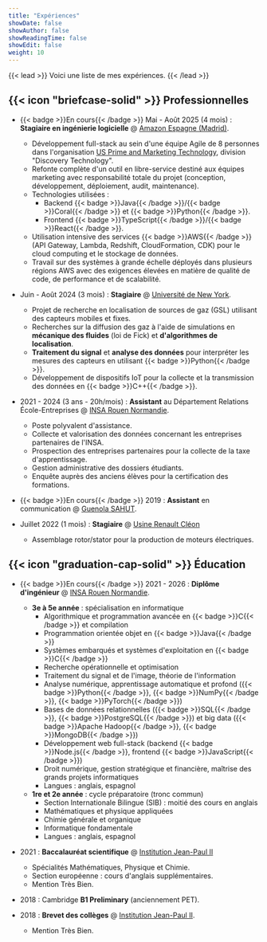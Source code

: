 ```yaml
---
title: "Expériences"
showDate: false
showAuthor: false
showReadingTime: false
showEdit: false
weight: 10
---
```


{{< lead >}}
Voici une liste de mes expériences.
{{< /lead >}}

## {{< icon "briefcase-solid" >}} Professionnelles

- {{< badge >}}En cours{{< /badge >}} Mai - Août 2025 (4 mois) : **Stagiaire en ingénierie logicielle** @ [Amazon Espagne (Madrid)](https://www.amazon.es/).

  - Développement full-stack au sein d'une équipe Agile de 8 personnes dans l'organisation [US Prime and Marketing Technology](https://amazon.jobs/content/en/teams/north-america-stores/upmt), division "Discovery Technology".
  - Refonte complète d'un outil en libre-service destiné aux équipes marketing avec responsabilité totale du projet (conception, développement, déploiement, audit, maintenance).
  - Technologies utilisées :
    - Backend {{< badge >}}Java{{< /badge >}}/{{< badge >}}Coral{{< /badge >}} et {{< badge >}}Python{{< /badge >}}.
    - Frontend {{< badge >}}TypeScript{{< /badge >}}/{{< badge >}}React{{< /badge >}}.
  - Utilisation intensive des services {{< badge >}}AWS{{< /badge >}} (API Gateway, Lambda, Redshift, CloudFormation, CDK) pour le cloud computing et le stockage de données.
  - Travail sur des systèmes à grande échelle déployés dans plusieurs régions AWS avec des exigences élevées en matière de qualité de code, de performance et de scalabilité.

- Juin - Août 2024 (3 mois) : **Stagiaire** @ [Université de New York](https://www.nyu.edu/).

  - Projet de recherche en localisation de sources de gaz (GSL) utilisant des capteurs mobiles et fixes.
  - Recherches sur la diffusion des gaz à l'aide de simulations en **mécanique des fluides** (loi de Fick) et **d'algorithmes de localisation**.
  - **Traitement du signal** et **analyse des données** pour interpréter les mesures des capteurs en utilisant {{< badge >}}Python{{< /badge >}}.
  - Développement de dispositifs IoT pour la collecte et la transmission des données en {{< badge >}}C++{{< /badge >}}.

- 2021 - 2024 (3 ans - 20h/mois) : **Assistant** au Département Relations École-Entreprises @ [INSA Rouen Normandie](https://www.insa-rouen.fr).

  - Poste polyvalent d'assistance.
  - Collecte et valorisation des données concernant les entreprises partenaires de l'INSA.
  - Prospection des entreprises partenaires pour la collecte de la taxe d'apprentissage.
  - Gestion administrative des dossiers étudiants.
  - Enquête auprès des anciens élèves pour la certification des formations.

- {{< badge >}}En cours{{< /badge >}} 2019 : **Assistant** en communication @ [Guenola SAHUT](https://guenola-sahut.fr/).

- Juillet 2022 (1 mois) : **Stagiaire** @ [Usine Renault Cléon](https://www.renaultgroup.com/groupe/implantations/usine-cleon/)
  - Assemblage rotor/stator pour la production de moteurs électriques.

## {{< icon "graduation-cap-solid" >}} Éducation

- {{< badge >}}En cours{{< /badge >}} 2021 - 2026 : **Diplôme d'ingénieur** @ [INSA Rouen Normandie](https://www.insa-rouen.fr).

  - **3e à 5e année** : spécialisation en informatique
    - Algorithmique et programmation avancée en {{< badge >}}C{{< /badge >}} et compilation
    - Programmation orientée objet en {{< badge >}}Java{{< /badge >}}
    - Systèmes embarqués et systèmes d'exploitation en {{< badge >}}C{{< /badge >}}
    - Recherche opérationnelle et optimisation
    - Traitement du signal et de l'image, théorie de l'information
    - Analyse numérique, apprentissage automatique et profond ({{< badge >}}Python{{< /badge >}}, {{< badge >}}NumPy{{< /badge >}}, {{< badge >}}PyTorch{{< /badge >}})
    - Bases de données relationnelles ({{< badge >}}SQL{{< /badge >}}, {{< badge >}}PostgreSQL{{< /badge >}})
      et big data ({{< badge >}}Apache Hadoop{{< /badge >}}, {{< badge >}}MongoDB{{< /badge >}})
    - Développement web full-stack (backend {{< badge >}}Node.js{{< /badge >}}, frontend {{< badge >}}JavaScript{{< /badge >}})
    - Droit numérique, gestion stratégique et financière, maîtrise des grands projets informatiques
    - Langues : anglais, espagnol
  - **1re et 2e année** : cycle préparatoire (tronc commun)
    - Section Internationale Bilingue (SIB) : moitié des cours en anglais
    - Mathématiques et physique appliquées
    - Chimie générale et organique
    - Informatique fondamentale
    - Langues : anglais, espagnol

- 2021 : **Baccalauréat scientifique** @ [Institution Jean-Paul II](https://www.institutionjeanpaul2.fr/)

  - Spécialités Mathématiques, Physique et Chimie.
  - Section européenne : cours d'anglais supplémentaires.
  - Mention Très Bien.

- 2018 : Cambridge **B1 Preliminary** (anciennement PET).

- 2018 : **Brevet des collèges** @ [Institution Jean-Paul II](https://www.institutionjeanpaul2.fr/).
  - Mention Très Bien.
